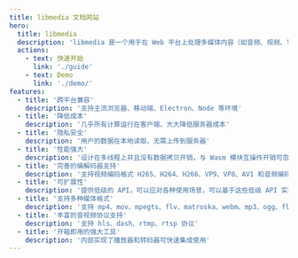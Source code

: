 ```yaml
---
title: libmedia 文档网站
hero:
  title: libmedia
  description: 'libmedia 是一个用于在 Web 平台上处理多媒体内容（如音频、视频、字幕）的工具库。'
  actions:
    - text: 快速开始
      link: './guide'
    - text: Demo
      link: './demo/'
features:
  - title: '跨平台兼容'
    description: '支持主流浏览器、移动端、Electron、Node 等环境'
  - title: '降低成本'
    description: '几乎所有计算运行在客户端，大大降低服务器成本'
  - title: '隐私安全'
    description: '用户的数据在本地读取，无需上传到服务器'
  - title: '性能强大'
    description: '设计在多线程上并且没有数据拷贝开销，与 Wasm 模块互操作开销可忽略不计；并支持 Webcodecs 使用硬件编解码器'
  - title: '完善的编解码器支持'
    description: '支持视频编码格式 H265、H264、H266、VP9、VP8、AV1 和音频编码格式 AAC、MP3、FLAC、SPEEX、OPUS、G711'
  - title: '可扩展性'
    description: '提供低级的 API，可以应对各种使用场景，可以基于这些低级 API 实现更加复杂的业务逻辑'
  - title: '支持多种媒体格式'
    description: '支持 mp4、mov、mpegts、flv、matroska、webm、mp3、ogg、flac、aac、wav 封装格式'
  - title: '丰富的音视频协议支持'
    description: '支持 hls、dash、rtmp、rtsp 协议'
  - title: '开箱即用的强大工具'
    description: '内部实现了播放器和转码器可快速集成使用'
---
```

